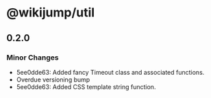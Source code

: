 # @wikijump/util

## 0.2.0
### Minor Changes

- 5ee0dde63: Added fancy Timeout class and associated functions.
- Overdue versioning bump
- 5ee0dde63: Added CSS template string function.
